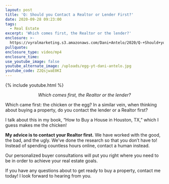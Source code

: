 ```yaml
---
layout: post
title: 'Q: Should you Contact a Realtor or Lender First?'
date: 2020-09-28 09:23:00
tags:
  - Real Estate
excerpt: 'Which comes first, the Realtor or the lender?'
enclosure: >-
  https://vyralmarketing.s3.amazonaws.com/Dani+Antelo/2020/Q-+Should+you+Contact+a+Realtor+or+Lender+First_.mp4
pullquote:
enclosure_type: video/mp4
enclosure_time:
use_youtube_image: false
youtube_alternate_image: /uploads/egg-yt-dani-antelo.jpg
youtube_code: Z2QsjwaE0KI
---
```


{% include youtube.html %}

<p style="text-align:center;"><em>Which comes first, the Realtor or the lender?</em></p>

Which came first: the chicken or the egg? In a similar vein, when thinking about buying a property, do you contact the lender or a Realtor first?

I talk about this in my book, “How to Buy a House in Houston, TX,” which I guess makes me the chicken\!

**My advice is to contact your Realtor first.** We have worked with the good, the bad, and the ugly. We’ve done the research so that you don’t have to\! Instead of spending countless hours online, contact a human instead.

Our personalized buyer consultations will put you right where you need to be in order to achieve your real estate goals.

If you have any questions about to get ready to buy a property, contact me today\! I look forward to hearing from you.